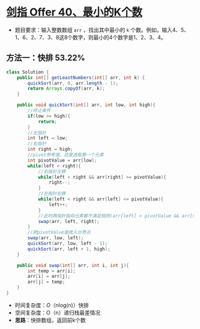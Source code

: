 # [剑指 Offer 40、最小的K个数](https://leetcode-cn.com/problems/zui-xiao-de-kge-shu-lcof/)

- 题目要求：输入整数数组 `arr` ，找出其中最小的 `k` 个数。例如，输入4、5、1、6、2、7、3、8这8个数字，则最小的4个数字是1、2、3、4。


## 方法一：快排 53.22%

```java
class Solution {
    public int[] getLeastNumbers(int[] arr, int k) {
        quickSort(arr, 0, arr.length - 1);
        return Arrays.copyOf(arr, k);
    }

    public void quickSort(int[] arr, int low, int high){
        //终止条件
        if(low >= high){
            return;
        }
        //左指针
        int left = low;
        //右指针
        int right = high;
        //pivot参考值，这里选取第一个元素
        int pivotValue = arr[low];
        while(left < right){
            //右指针左移
            while(left < right && arr[right] >= pivotValue){
                right--;
            }
            //左指针右移
            while(left < right && arr[left] <= pivotValue){
                left++;
            }
            //此时两指针指向元素都不满足规则(arr[left] > pivotValue && arr[right] < pivotValue)或者left==right，交换两指针
            swap(arr, left, right);
        }
        //把pivotValue值放入分界点
        swap(arr, low, left);
        quickSort(arr, low, left - 1);
        quickSort(arr, left + 1, high);
    }

    public void swap(int[] arr, int i, int j){
        int temp = arr[i];
        arr[i] = arr[j];
        arr[j] = temp;
    }
}
```

- 时间复杂度：*O*（nlog(n)）快排
- 空间复杂度：O（n）递归栈最差情况
- **思路**：快排数组，返回前k个数
